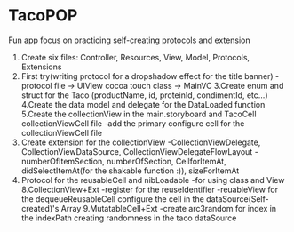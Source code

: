 # TacoPOP
Fun app focus on practicing self-creating protocols and extension

1. Create six files: Controller, Resources, View, Model, Protocols, Extensions
2. First try(writing protocol for a dropshadow effect for the title banner)
    -protocol file -> UIView cocoa touch class -> MainVC
3.Create enum and struct for the Taco (productName, id, proteinId, condimentId, etc...)
4.Create the data model and delegate for the DataLoaded function
5.Create the collectionView in the main.storyboard and TacoCell collectionViewCell file
    -add the primary configure cell for the collectionViewCell file
6. Create extension for the collectionView
    -CollectionViewDelegate, CollectionViewDataSource, CollectionViewDelegateFlowLayout
    -numberOfItemSection, numberOfSection, CellforItemAt, didSelectItemAt(for the shakable function :)), sizeForItemAt
7. Protocol for the reusableCell and nibLoadable
    -for using class and View
8.CollectionView+Ext
    -register for the reuseIdentifier
    -reuableView for the dequeueReusableCell
    configure the cell in the dataSource(Self-created)'s Array
9.MutatableCell+Ext
    -create arc3random for index in the indexPath creating randomness in the taco dataSource
